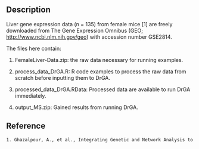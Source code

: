 Description
---
Liver gene expression data (n = 135) from female mice [1] are freely downloaded from The Gene Expression Omnibus (GEO; http://www.ncbi.nlm.nih.gov/geo) with
accession number GSE2814.

The files here contain:
1. FemaleLiver-Data.zip: the raw data necessary for running examples.

2. process_data_DrGA.R: R code examples to process the raw data from scratch before inputting them to DrGA.

3. processed_data_DrGA.RData:  Processed data are available to run DrGA immediately.

4. output_MS.zip:  Gained results from running DrGA.

Reference
---
```sh
1. Ghazalpour, A., et al., Integrating Genetic and Network Analysis to Characterize Genes Related to Mouse Weight. PLOS Genetics, 2006. 2(8): p. e130.
```
